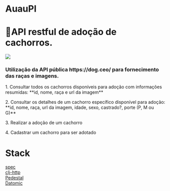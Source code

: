 # AuauPI
<h1>🐶API restful de adoção de cachorros.</h1> 

<img src="https://images.dog.ceo/breeds/shiba/shiba-16.jpg" style="widht:50%">

<h3>Utilização da API pública https://dog.ceo/ para fornecimento das raças e imagens.</h3>

<p>1. Consultar todos os cachorros disponíveis para adoção com informações resumidas: **id, nome, raça e url da imagem**</p>

<p>2. Consultar os detalhes de um cachorro específico disponível para adoção: **id, nome, raça, url da imagem, idade, sexo, castrado?, porte (P, M ou G)**</p>

<p>3. Realizar a adoção de um cachorro</p>

<p>4. Cadastrar um cachorro para ser adotado</p>

<h1>Stack</h1>

<a href="https://clojure.org/guides/spec">spec</a>
<br>
<a href="https://github.com/dakrone/clj-http">clj-http</a>
<br>
<a href="https://github.com/pedestal/pedestal">Pedestal</a>
<br>
<a href="https://docs.datomic.com/cloud/dev-local.html">Datomic</a>
